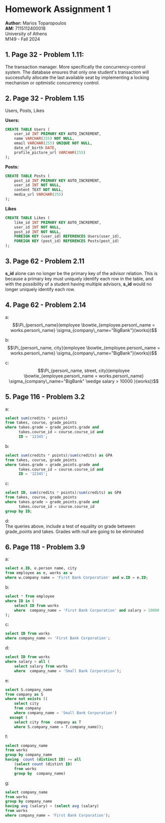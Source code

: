 # Homework Assignment 1

**Author:** Marios Toparopoulos  
**AM:** 7115112400018  
University of Athens  
M149 - Fall 2024

## 1. Page 32 - Problem 1.11:

The transaction manager. More specifically the concurrency-control system. The database ensures that only one student's transaction will successfully allocate the last available seat by implementing a locking mechanism or optimistic concurrency control.

## 2. Page 32 - Problem 1.15

Users, Posts, Likes

**Users:**

```sql
CREATE TABLE Users (
    user_id INT PRIMARY KEY AUTO_INCREMENT,
    name VARCHAR(255) NOT NULL,
    email VARCHAR(255) UNIQUE NOT NULL,
    date_of_birth DATE,
    profile_picture_url VARCHAR(255)
);
```

**Posts:**

```sql
CREATE TABLE Posts (
    post_id INT PRIMARY KEY AUTO_INCREMENT,
    user_id INT NOT NULL,
    content TEXT NOT NULL,
    media_url VARCHAR(255)
);

```

**Likes**

```sql
CREATE TABLE Likes (
    like_id INT PRIMARY KEY AUTO_INCREMENT,
    user_id INT NOT NULL,
    post_id INT NOT NULL,
    FOREIGN KEY (user_id) REFERENCES Users(user_id),
    FOREIGN KEY (post_id) REFERENCES Posts(post_id)
);

```

## 3. Page 62 - Problem 2.11

**s_id** alone can no longer be the primary key of the advisor relation. This is because a primary key must uniquely identify each row in the table, and with the possibility of a student having multiple advisors, **s_id** would no longer uniquely identify each row.

## 4. Page 62 - Problem 2.14

a:
$$\Pi_{person\_name}(employee \bowtie_{employee.person\_name = works.person\_name} \sigma_{company\_name="BigBank"}(works))$$

b:
$$\Pi_{person\_name, city}(employee \bowtie_{employee.person\_name = works.person\_name} \sigma_{company\_name="BigBank"}(works))$$

c:
$$\Pi_{person\_name, street, city}(employee \bowtie_{employee.person\_name = works.person\_name} \sigma_{company\_name="BigBank" \wedge salary > 10000 }(works))$$

## 5. Page 116 - Problem 3.2

a:

```sql
select sum(credits * points)
from takes, course, grade_points
where takes.grade = grade_points.grade and
      takes.course_id = course.course_id and
      ID = '12345';
```

b:

```sql
select sum(credits * points)/sum(credits) as GPA
from takes, course, grade_points
where takes.grade = grade_points.grade and
      takes.course_id = course.course_id and
      ID = '12345';

```

c:

```sql
select ID, sum(credits * points)/sum(credits) as GPA
from takes, course, grade_points
where takes.grade = grade_points.grade and
      takes.course_id = course.course_id
group by ID;
```

d:  
The queries above, include a test of equality on grade between grade_points and takes. Grades with null are going to be eliminated

## 6. Page 118 - Problem 3.9

a:

```sql
select e.ID, e.person name, city
from employee as e, works as w
where w.company name = 'First Bank Corporation' and w.ID = e.ID;
```

b:

```sql
select * from employee
where ID in (
    select ID from works
    where  company_name = 'First Bank Corporation' and salary > 10000
);
```

c:

```sql
select ID from works
where company_name <> 'First Bank Corporation';
```

d:

```sql
select ID from works
where salary > all (
    select salary from works
    where  company_name = 'Small Bank Corporation');
```

e:

```sql
select S.company_name
from company as S
where not exists ((
    select city
    from company
    where company_name = 'Small Bank Corporation')
  except (
    select city from  company as T
    where S.company_name = T.company_name));
```

f:

```sql
select company_name
from works
group by company_name
having  count (distinct ID) >= all
    (select count (distint ID)
    from works
    group by  company_name)

```

g:

```sql
select company_name
from works
group by company_name
having avg (salary) > (select avg (salary)
from works
where company_name = 'First Bank Corporation');
```
